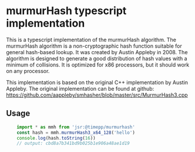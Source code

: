 # murmurHash typescript implementation

This is a typescript implementation of the murmurHash algorithm. The murmurHash algorithm is a non-cryptographic hash function suitable for general hash-based lookup. It was created by Austin Appleby in 2008. The algorithm is designed to generate a good distribution of hash values with a minimum of collisions. It is optimized for x86 processors, but it should work on any processor.

This implementation is based on the original C++ implementation by Austin Appleby. The original implementation can be found at github: https://github.com/aappleby/smhasher/blob/master/src/MurmurHash3.cpp

## Usage

```typescript
    import * as mmh from 'jsr:@timepp/murmurhash'
    const hash = mmh.murmurHash3_x64_128('hello')
    console.log(hash.toString(16))
    // output: cbd8a7b341bd9b025b1e906a48ae1d19
```
